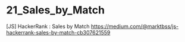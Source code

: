 # 21_Sales_by_Match
[JS] HackerRank : Sales by Match
https://medium.com/@marktbss/js-hackerrank-sales-by-match-cb307621559
